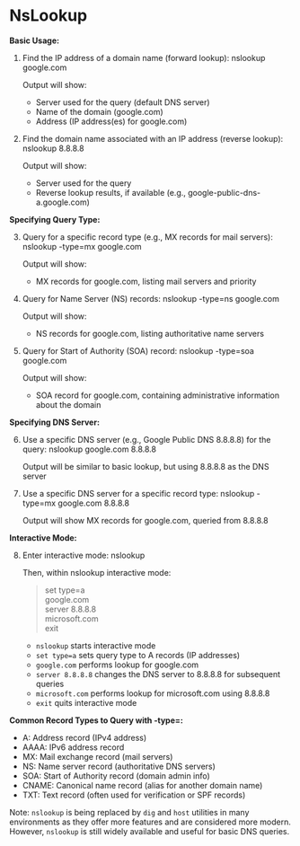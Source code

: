# NsLookup

**Basic Usage:**

1. Find the IP address of a domain name (forward lookup):
    nslookup google.com

    Output will show:
    - Server used for the query (default DNS server)
    - Name of the domain (google.com)
    - Address (IP address(es) for google.com)

2. Find the domain name associated with an IP address (reverse lookup):
    nslookup 8.8.8.8

    Output will show:
    - Server used for the query
    - Reverse lookup results, if available (e.g., google-public-dns-a.google.com)

**Specifying Query Type:**

3. Query for a specific record type (e.g., MX records for mail servers):
    nslookup -type=mx google.com

    Output will show:
    - MX records for google.com, listing mail servers and priority

4. Query for Name Server (NS) records:
    nslookup -type=ns google.com

    Output will show:
    - NS records for google.com, listing authoritative name servers

5. Query for Start of Authority (SOA) record:
    nslookup -type=soa google.com

    Output will show:
    - SOA record for google.com, containing administrative information about the domain

**Specifying DNS Server:**

6. Use a specific DNS server (e.g., Google Public DNS 8.8.8.8) for the query:
    nslookup google.com 8.8.8.8

    Output will be similar to basic lookup, but using 8.8.8.8 as the DNS server

7. Use a specific DNS server for a specific record type:
    nslookup -type=mx google.com 8.8.8.8

    Output will show MX records for google.com, queried from 8.8.8.8

**Interactive Mode:**

8. Enter interactive mode:
    nslookup

    Then, within nslookup interactive mode:
    > set type=a  
    > google.com  
    > server 8.8.8.8  
    > microsoft.com  
    > exit  

    - `nslookup` starts interactive mode
    - `set type=a` sets query type to A records (IP addresses)
    - `google.com` performs lookup for google.com
    - `server 8.8.8.8` changes the DNS server to 8.8.8.8 for subsequent queries
    - `microsoft.com` performs lookup for microsoft.com using 8.8.8.8
    - `exit` quits interactive mode

**Common Record Types to Query with -type=:**

- A:      Address record (IPv4 address)
- AAAA:   IPv6 address record
- MX:     Mail exchange record (mail servers)
- NS:     Name server record (authoritative DNS servers)
- SOA:    Start of Authority record (domain admin info)
- CNAME:  Canonical name record (alias for another domain name)
- TXT:    Text record (often used for verification or SPF records)

Note:  `nslookup` is being replaced by `dig` and `host` utilities in many environments as they offer more features and are considered more modern. However, `nslookup` is still widely available and useful for basic DNS queries.
